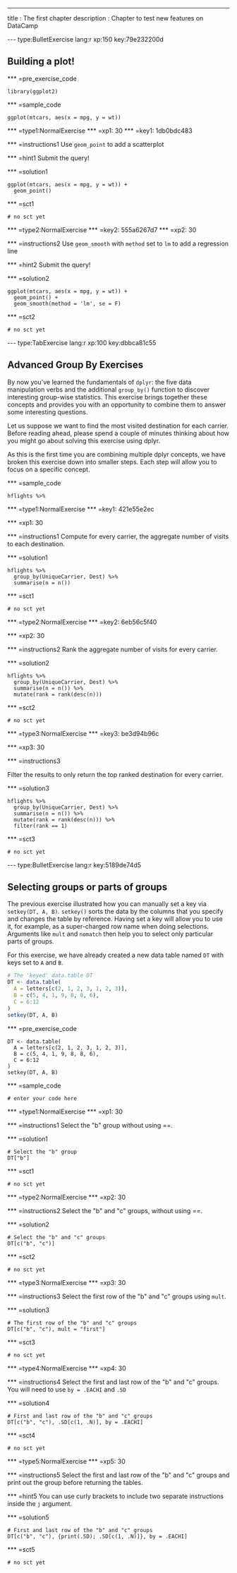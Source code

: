 ---
title       : The first chapter
description : Chapter to test new features on DataCamp

--- type:BulletExercise lang:r xp:150 key:79e232200d
## Building a plot!

*** =pre_exercise_code
```{r}
library(ggplot2)
```

*** =sample_code
```{r}
ggplot(mtcars, aes(x = mpg, y = wt))
```

*** =type1:NormalExercise
*** =xp1: 30
*** =key1: 1db0bdc483

*** =instructions1
Use `geom_point` to add a scatterplot

*** =hint1
Submit the query!

*** =solution1
```{r}
ggplot(mtcars, aes(x = mpg, y = wt)) +
  geom_point()
```

*** =sct1
```{r}
# no sct yet
```

*** =type2:NormalExercise
*** =key2: 555a6267d7
*** =xp2: 30

*** =instructions2
Use `geom_smooth` with `method` set to `lm` to add a regression line

*** =hint2
Submit the query!

*** =solution2
```{r}
ggplot(mtcars, aes(x = mpg, y = wt)) +
  geom_point() +
  geom_smooth(method = 'lm', se = F)
```

*** =sct2
```{r}
# no sct yet
```

--- type:TabExercise lang:r xp:100 key:dbbca81c55
## Advanced Group By Exercises

By now you've learned the fundamentals of `dplyr`: the five data manipulation verbs and the additional `group_by()` function to discover interesting group-wise statistics. This exercise brings together these concepts and provides you with an opportunity to combine them to answer some interesting questions.

Let us suppose we want to find the most visited destination for each carrier. Before reading ahead, please spend a couple of minutes thinking about how you might go about solving this exercise using dplyr.

As this is the first time you are combining multiple dplyr concepts, we have broken this exercise down into smaller steps. Each step will allow you to focus on a specific concept.

*** =sample_code

```{r}
hflights %>%
```

*** =type1:NormalExercise
*** =key1: 421e55e2ec

*** =xp1: 30

*** =instructions1
Compute for every carrier, the aggregate number of visits to each destination.

*** =solution1
```{r}
hflights %>%
  group_by(UniqueCarrier, Dest) %>%
  summarise(n = n())
```

*** =sct1
```{r}
# no sct yet
```

*** =type2:NormalExercise
*** =key2: 6eb56c5f40

*** =xp2: 30

*** =instructions2
Rank the aggregate number of visits for every carrier.

*** =solution2
```{r}
hflights %>%
  group_by(UniqueCarrier, Dest) %>%
  summarise(n = n()) %>%
  mutate(rank = rank(desc(n)))
```

*** =sct2
```{r}
# no sct yet
```

*** =type3:NormalExercise
*** =key3: be3d94b96c

*** =xp3: 30

*** =instructions3

Filter the results to only return the top ranked destination for every carrier.

*** =solution3

```{r}
hflights %>%
  group_by(UniqueCarrier, Dest) %>%
  summarise(n = n()) %>%
  mutate(rank = rank(desc(n))) %>%
  filter(rank == 1)
```

*** =sct3
```{r}
# no sct yet
```

--- type:BulletExercise lang:r key:5189de74d5

## Selecting groups or parts of groups

The previous exercise illustrated how you can manually set a key via `setkey(DT, A, B)`. `setkey()` sorts the data by the columns that you specify and changes the table by reference. Having set a key will allow you to use it, for example, as a super-charged row name when doing selections. Arguments like `mult` and `nomatch` then help you to select only particular parts of groups.

For this exercise, we have already created a new data table named `DT` with keys set to `A` and `B`.

```r
# The 'keyed' data.table DT
DT <- data.table(
  A = letters[c(2, 1, 2, 3, 1, 2, 3)],
  B = c(5, 4, 1, 9, 8, 8, 6),
  C = 6:12
)
setkey(DT, A, B)
```

*** =pre_exercise_code
```{r}
DT <- data.table(
  A = letters[c(2, 1, 2, 3, 1, 2, 3)],
  B = c(5, 4, 1, 9, 8, 8, 6),
  C = 6:12
)
setkey(DT, A, B)
```

*** =sample_code

```{r}
# enter your code here
```


*** =type1:NormalExercise
*** =xp1: 30

*** =instructions1
Select the "b" group without using ==.

*** =solution1

```{r}
# Select the "b" group
DT["b"]
```

*** =sct1
```{r}
# no sct yet
```

*** =type2:NormalExercise
*** =xp2: 30

*** =instructions2
Select the "b" and "c" groups, without using ==.

*** =solution2
```{r}
# Select the "b" and "c" groups
DT[c("b", "c")]
```

*** =sct2
```{r}
# no sct yet
```

*** =type3:NormalExercise
*** =xp3: 30

*** =instructions3
Select the first row of the "b" and "c" groups using `mult`.

*** =solution3
```{r}
# The first row of the "b" and "c" groups
DT[c("b", "c"), mult = "first"]
```

*** =sct3
```{r}
# no sct yet
```

*** =type4:NormalExercise
*** =xp4: 30

*** =instructions4
Select the first and last row of the "b" and "c" groups. You will need to use `by = .EACHI` and `.SD`

*** =solution4

```{r}
# First and last row of the "b" and "c" groups
DT[c("b", "c"), .SD[c(1, .N)], by = .EACHI]
```

*** =sct4
```{r}
# no sct yet
```

*** =type5:NormalExercise
*** =xp5: 30

*** =instructions5
Select the first and last row of the "b" and "c" groups and print out the group before returning the tables.

*** =hint5
You can use curly brackets to include two separate instructions inside the `j` argument.

*** =solution5
```{r}
# First and last row of the "b" and "c" groups
DT[c("b", "c"), {print(.SD); .SD[c(1, .N)]}, by = .EACHI]
```

*** =sct5
```{r}
# no sct yet
```

